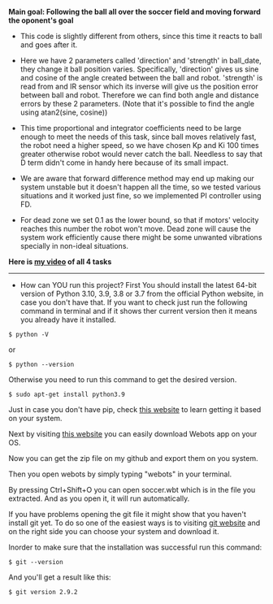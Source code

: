 **Main goal: Following the ball all over the soccer field and moving forward the oponent's goal**

* This code is slightly different from others, since this time it reacts to ball and goes after it.

* Here we have 2 parameters called 'direction' and 'strength' in ball_date, they change it ball position varies. Specifically, 'direction' gives us sine and cosine of the angle created between the ball and robot. 'strength' is read from and IR sensor which its inverse will give us the position error between ball and robot. Therefore we can find both angle and distance errors by these 2 parameters. (Note that it's possible to find the angle using atan2(sine, cosine))

* This time proportional and integrator coefficients need to be large enough to meet the needs of this task, since ball moves relatively fast, the robot need a higher speed, so we have chosen Kp and Ki 100 times greater otherwise robot would never catch the ball. Needless to say that D term didn't come in handy here because of its small impact.

* We are aware that forward difference method may end up making our system unstable but it doesn't happen all the time, so we tested various situations and it worked just fine, so we implemented PI controller using FD.

* For dead zone we set 0.1 as the lower bound, so that if motors' velocity reaches this number the robot won't move. Dead zone will cause the system work efficiently cause there might be some unwanted vibrations specially in non-ideal situations.

**Here is [my video](https://youtu.be/XCejqwPlNNo) of all 4 tasks**

***

* How can YOU run this project?
First You should install the latest 64-bit version of Python 3.10, 3.9, 3.8 or 3.7 from the official Python website, in case you don't have that. 
If you want to check just run the following command in terminal and if it shows ther current version then it means you already have it installed.

```
$ python -V 
```
or 
```
$ python --version 
```
Otherwise you need to run this command to get the desired version.

```
$ sudo apt-get install python3.9
```
Just in case you don't have pip, check [this website](https://www.tecmint.com/install-pip-in-linux/) to learn getting it based on your system.

Next by visiting [this website](https://cyberbotics.com/) you can easily download Webots app on your OS.

Now you can get the zip file on my github and export them on you system.

Then you open webots by simply typing "webots" in your terminal.

By pressing Ctrl+Shift+O you can open soccer.wbt which is in the file you extracted.
And as you open it, it will run automatically.

If you have problems opening the git file it might show that you haven't install git yet. 
To do so one of the easiest ways is to visiting [git website](https://git-scm.com/) and on the right side you can choose your system and download it.

Inorder to make sure that the installation was successful run this command:

```
$ git --version
```
And you'll get a result like this:

```
$ git version 2.9.2
```

















﻿


